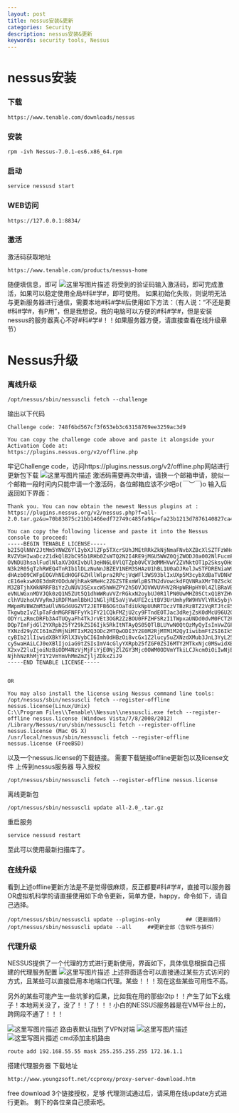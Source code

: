 ```yaml
---
layout: post
title: nessus安装&更新
categories: Security
description: nessus安装&更新
keywords: security tools, Nessus
---
```


# nessus安装

### 下载
```
https://www.tenable.com/downloads/nessus
```
### 安装
```
rpm -ivh Nessus-7.0.1-es6.x86_64.rpm 
```

### 启动
```
service nessusd start
```
### WEB访问
```
https://127.0.0.1:8834/
```
### 激活
激活码获取地址
```
https://www.tenable.com/products/nessus-home
```
随便填信息，即可
![这里写图片描述](https://imgconvert.csdnimg.cn/aHR0cDovL2ltZy5ibG9nLmNzZG4ubmV0LzIwMTgwMjA4MTU0MTA0NTU5)
将受到的验证码输入激活码，即可完成激活，如果可以稳定使用全局#科#学#，即可使用。
如果初始化失败，则说明无法与更新服务器进行通信，需要本地#科#学#后使用如下方法：（有人说：“不还是要#科#学#，有P用”，但是我想说，我的电脑可以方便的#科#学#，但是安装nessus的服务器真心不好#科#学#！！如果服务器方便，请直接查看在线升级章节）

# Nessus升级
### 离线升级
```
/opt/nessus/sbin/nessuscli fetch --challenge
```
输出以下代码
```
Challenge code: 748f6bd567cf3f653eb3c63158769ee3259ac3d9

You can copy the challenge code above and paste it alongside your
Activation Code at:
https://plugins.nessus.org/v2/offline.php
```

牢记Challenge code，访问https://plugins.nessus.org/v2/offline.php网站进行更新包下载
![这里写图片描述](https://imgconvert.csdnimg.cn/aHR0cDovL2ltZy5ibG9nLmNzZG4ubmV0LzIwMTgwMjA4MTU0ODU1Nzc2)
激活码需要再次申请，请换一个邮箱申请，貌似一个邮箱一段时间内只能申请一个激活码，各位邮箱应该不少吧o(*￣︶￣*)o
输入后返回如下界面：

```
Thank you. You can now obtain the newest Nessus plugins at : 
https://plugins.nessus.org/v2/nessus.php?f=all-2.0.tar.gz&u=70b83875c21bb1466edf72749c485fa9&p=fa23b1213d7876140827ca43dc1353d2 

You can copy the following license and paste it into the Nessus console to proceed:
-----BEGIN TENABLE LICENSE-----
b2I5QlNNY2JtMm5YNWZ6YlIybXJlZFp5TXcrSUhJMEtRRkZkNjNmaFNvbXZBcXlSZTFzWHcydDRo
RVZVbHIwaDczZ1dkQlB2bC95b1RHb0ZsWTQ2N2I4RE9jMGU5WWZ0QjZWODJ0a002NlFucmFPZWZ1
OVNDU3hsalFudlNlaXV3OXIvbUl3eHN6L0VlQTZpb0VCV3dMMHVwY2ZVNktOT1p2SksyOHdpbUJY
N3k2R05qTzhRWEQ4TnRIb1lDLzNuNnJBZEV1NEM3SHAzU1hBL1U0aDJRelJwSTFDRENiaW9ONy9a
dHAzb09CWFpEOGVhNEdHOGFGZHllWlpra2RPcjVqWFl3WS93blIxUXp5M3cybXdBaTVDNkN2a3FW
cE16ekxwK0E3dmRYODduWjhRak9MeHc2ZGZSTExmWlpBSTN2dVowckdFQVNRaXMrT0ZSckQrU2RF
M3ZBTjhXWkNRRFBiYzZuNUV3SExxcW5hWHZPY2h5OVJOVWVUVHV2RHpWRHpHY0l4ZlBRaVBYSDJa
eVNLWGxnMDVJQk0zQ1N5ZUt5Q1dhWWRuVVZrRGkxN2oybUJ0R1lPN0UwMHZ0SCtxQ1BYZHVLa0ZF
clhVUzhoUVVyRmJiRDFMamlBbHJ1NGljRE5aVjVwUFE2citBV3UrUmhyRW9HVVlYRk5ybjVUUWxV
MWpmRVBWZmM3aUlVNGd4UGZVT2JETFB6OGtOaTdiUkNpUUNRTDczVTBzRzBTZ2VqRTJtcE5LdFk5
TkgwbzIvZlpTaFdnMGRFNFFyYk1FY21CQkFMZjU2cy9FTndEOTJac3dRejZsK0dMcU96U20raUdT
ODYrLzRmcDRFb3A4TUQyaFh4TkJrVEt3OGR2ZzBOU0FFZHFSRzI1TWpxaUNDd0dvM0FCT2FQbFU9
DQp7ImFjdGl2YXRpb25fY29kZSI6Ijk5RkItNTAyQS05QTlBLUYwN0QtQzMyQyIsInVwZGF0ZV9w
YXNzd29yZCI6ImZhMjNiMTIxM2Q3ODc2MTQwODI3Y2E0M2RjMTM1M2QyIiwibmFtZSI6Ik5lc3N1
cyBIb21lIiwidXBkYXRlX3VybCI6Imh0dHBzOi8vcGx1Z2lucy5uZXNzdXMub3JnL3YyL25lc3N1
cy5waHAiLCJ0eXBlIjoiaG9tZSIsImV4cGlyYXRpb25fZGF0ZSI6MTY2MTkxNjc0MSwidXBkYXRl
X2xvZ2luIjoiNzBiODM4NzVjMjFiYjE0NjZlZGY3Mjc0OWM0ODVmYTkiLCJkcm0iOiIwNjE5ZGZl
NjhhNzRhMjY1Y2VmYmVhMmZmZjljZDkxZiJ9
-----END TENABLE LICENSE-----


OR 

You may also install the license using Nessus command line tools:
/opt/nessus/sbin/nessuscli fetch --register-offline nessus.license(Linux/Unix)
C:\\Program Files\\Tenable\\Nessus\\nessuscli.exe fetch --register-offline nessus.license (Windows Vista/7/8/2008/2012)
/Library/Nessus/run/sbin/nessuscli fetch --register-offline nessus.license (Mac OS X)
/usr/local/nessus/sbin/nessuscli fetch --register-offline nessus.license (FreeBSD)
```
以及一个nessus.license的下载链接。
需要下载链接offline更新包以及license文件
上传到nessus服务器
导入授权
```
/opt/nessus/sbin/nessuscli fetch --register-offline nessus.license
```
离线更新包
```
/opt/nessus/sbin/nessuscli update all-2.0_.tar.gz
```
重启服务
```
service nessusd restart
```
至此可以使用最新扫描库了。

### 在线升级
看到上述offline更新方法是不是觉得很麻烦，反正都要#科#学#，直接可以服务器OR虚拟机科学的请直接使用如下命令更新，简单方便，happy，命令如下，请自己选择。
```
/opt/nessus/sbin/nessuscli update --plugins-only		##（更新插件）
/opt/nessus/sbin/nessuscli update --all		##更新全部（含软件与插件）
```

### 代理升级
NESSUS提供了一个代理的方式进行更新使用，界面如下，具体信息根据自己搭建的代理服务配置
![这里写图片描述](https://imgconvert.csdnimg.cn/aHR0cDovL2ltZy5ibG9nLmNzZG4ubmV0LzIwMTgwMjA4MTU1OTQzNzQx)
上述界面适合可以直接通过某些方式访问的方式，且某些可以直接启用本地端口代理。某些！！！现在这些某些可用性不高。

另外的某些可能产生一些坑爹的后果，比如我在用的那些l2tp！！产生了如下幺蛾子！本地网关没了，没了！！了！！！小白的NESSUS服务器是在VM平台上的，跨网段不通了！！！

![这里写图片描述](https://imgconvert.csdnimg.cn/aHR0cDovL2ltZy5ibG9nLmNzZG4ubmV0LzIwMTgwMjA4MTYxMDE4MjM)
路由表默认指到了VPN对端
![这里写图片描述](https://imgconvert.csdnimg.cn/aHR0cDovL2ltZy5ibG9nLmNzZG4ubmV0LzIwMTgwMjA4MTYxNzIwNzM3)
![这里写图片描述](https://imgconvert.csdnimg.cn/aHR0cDovL2ltZy5ibG9nLmNzZG4ubmV0LzIwMTgwMjA4MTYxOTM4MTYz)
cmd添加主机路由

```
route add 192.168.55.55 mask 255.255.255.255 172.16.1.1

```
搭建代理服务器
下载地址
```
http://www.youngzsoft.net/ccproxy/proxy-server-download.htm
```
free download 3个链接授权，足够
代理测试通过后，请采用在线update方式进行更新。
剩下的各位亲自己摸索吧。